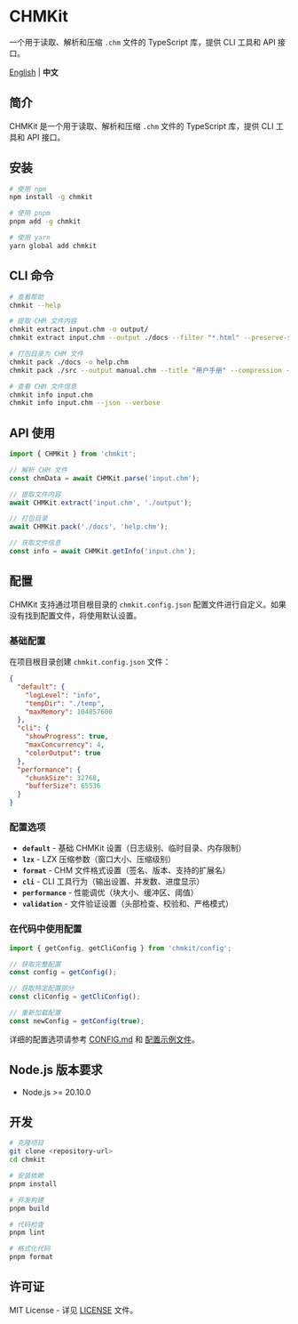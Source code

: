 # CHMKit

一个用于读取、解析和压缩 `.chm` 文件的 TypeScript 库，提供 CLI 工具和 API 接口。

[English](README.md) | **中文**

## 简介

CHMKit 是一个用于读取、解析和压缩 `.chm` 文件的 TypeScript 库，提供 CLI 工具和 API 接口。

## 安装

```bash
# 使用 npm
npm install -g chmkit

# 使用 pnpm
pnpm add -g chmkit

# 使用 yarn
yarn global add chmkit
```

## CLI 命令

```bash
# 查看帮助
chmkit --help

# 提取 CHM 文件内容
chmkit extract input.chm -o output/
chmkit extract input.chm --output ./docs --filter "*.html" --preserve-structure --verbose

# 打包目录为 CHM 文件
chmkit pack ./docs -o help.chm
chmkit pack ./src --output manual.chm --title "用户手册" --compression --verbose

# 查看 CHM 文件信息
chmkit info input.chm
chmkit info input.chm --json --verbose
```

## API 使用

```typescript
import { CHMKit } from 'chmkit';

// 解析 CHM 文件
const chmData = await CHMKit.parse('input.chm');

// 提取文件内容
await CHMKit.extract('input.chm', './output');

// 打包目录
await CHMKit.pack('./docs', 'help.chm');

// 获取文件信息
const info = await CHMKit.getInfo('input.chm');
```

## 配置

CHMKit 支持通过项目根目录的 `chmkit.config.json` 配置文件进行自定义。如果没有找到配置文件，将使用默认设置。

### 基础配置

在项目根目录创建 `chmkit.config.json` 文件：

```json
{
  "default": {
    "logLevel": "info",
    "tempDir": "./temp",
    "maxMemory": 104857600
  },
  "cli": {
    "showProgress": true,
    "maxConcurrency": 4,
    "colorOutput": true
  },
  "performance": {
    "chunkSize": 32768,
    "bufferSize": 65536
  }
}
```

### 配置选项

- **`default`** - 基础 CHMKit 设置（日志级别、临时目录、内存限制）
- **`lzx`** - LZX 压缩参数（窗口大小、压缩级别）
- **`format`** - CHM 文件格式设置（签名、版本、支持的扩展名）
- **`cli`** - CLI 工具行为（输出设置、并发数、进度显示）
- **`performance`** - 性能调优（块大小、缓冲区、阈值）
- **`validation`** - 文件验证设置（头部检查、校验和、严格模式）

### 在代码中使用配置

```typescript
import { getConfig, getCliConfig } from 'chmkit/config';

// 获取完整配置
const config = getConfig();

// 获取特定配置部分
const cliConfig = getCliConfig();

// 重新加载配置
const newConfig = getConfig(true);
```

详细的配置选项请参考 [CONFIG.md](CONFIG.md) 和 [配置示例文件](chmkit.config.json.example)。

## Node.js 版本要求

- Node.js >= 20.10.0

## 开发

```bash
# 克隆项目
git clone <repository-url>
cd chmkit

# 安装依赖
pnpm install

# 开发构建
pnpm build

# 代码检查
pnpm lint

# 格式化代码
pnpm format
```

## 许可证

MIT License - 详见 [LICENSE](LICENSE) 文件。
